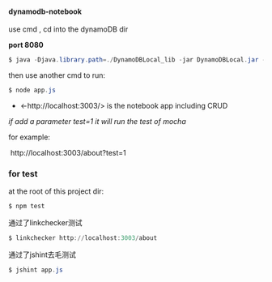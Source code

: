 #### dynamodb-notebook

use cmd , cd into the dynamoDB dir

 **port 8080**

```powershell
$ java -Djava.library.path=./DynamoDBLocal_lib -jar DynamoDBLocal.jar -port 8080 -sharedDb
```

then use another cmd to run:

```powershell
$ node app.js
```

- <-http://localhost:3003/> is the notebook app including CRUD

*if add a parameter test=1 it will run the test of mocha*

for example:

​	http://localhost:3003/about?test=1

### for test

at the root of this project dir:

```powershell
$ npm test
```

通过了linkchecker测试

```powershell
$ linkchecker http://localhost:3003/about
```

通过了jshint去毛测试

```powershell
$ jshint app.js
```

